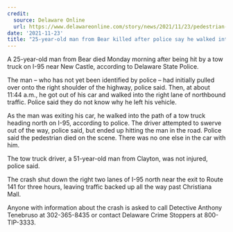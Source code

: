 ```yaml
---
credit:
  source: Delaware Online
  url: https://www.delawareonline.com/story/news/2021/11/23/pedestrian-crash-interstate-95-bear-delaware/8737682002/
date: '2021-11-23'
title: "25-year-old man from Bear killed after police say he walked into I-95 traffic Monday"
---
```

A 25-year-old man from Bear died Monday morning after being hit by a tow truck on I-95 near New Castle, according to Delaware State Police.

The man – who has not yet been identified by police – had initially pulled over onto the right shoulder of the highway, police said. Then, at about 11:44 a.m., he got out of his car and walked into the right lane of northbound traffic. Police said they do not know why he left his vehicle.

As the man was exiting his car, he walked into the path of a tow truck heading north on I-95, according to police. The driver attempted to swerve out of the way, police said, but ended up hitting the man in the road. Police said the pedestrian died on the scene. There was no one else in the car with him.

The tow truck driver, a 51-year-old man from Clayton, was not injured, police said.

The crash shut down the right two lanes of I-95 north near the exit to Route 141 for three hours, leaving traffic backed up all the way past Christiana Mall.

Anyone with information about the crash is asked to call Detective Anthony Tenebruso at 302-365-8435 or contact Delaware Crime Stoppers at 800-TIP-3333.
